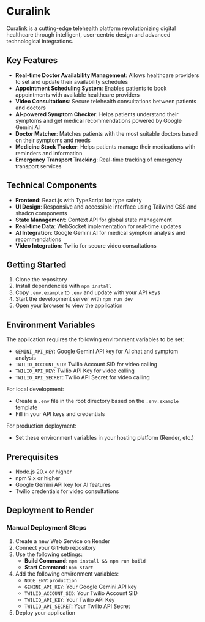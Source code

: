 # Curalink

Curalink is a cutting-edge telehealth platform revolutionizing digital healthcare through intelligent, user-centric design and advanced technological integrations.

## Key Features

- **Real-time Doctor Availability Management**: Allows healthcare providers to set and update their availability schedules
- **Appointment Scheduling System**: Enables patients to book appointments with available healthcare providers
- **Video Consultations**: Secure telehealth consultations between patients and doctors
- **AI-powered Symptom Checker**: Helps patients understand their symptoms and get medical recommendations powered by Google Gemini AI
- **Doctor Matcher**: Matches patients with the most suitable doctors based on their symptoms and needs
- **Medicine Stock Tracker**: Helps patients manage their medications with reminders and information
- **Emergency Transport Tracking**: Real-time tracking of emergency transport services

## Technical Components

- **Frontend**: React.js with TypeScript for type safety
- **UI Design**: Responsive and accessible interface using Tailwind CSS and shadcn components
- **State Management**: Context API for global state management
- **Real-time Data**: WebSocket implementation for real-time updates
- **AI Integration**: Google Gemini AI for medical symptom analysis and recommendations
- **Video Integration**: Twilio for secure video consultations

## Getting Started

1. Clone the repository
2. Install dependencies with `npm install`
3. Copy `.env.example` to `.env` and update with your API keys
4. Start the development server with `npm run dev`
5. Open your browser to view the application

## Environment Variables

The application requires the following environment variables to be set:

- `GEMINI_API_KEY`: Google Gemini API key for AI chat and symptom analysis
- `TWILIO_ACCOUNT_SID`: Twilio Account SID for video calling
- `TWILIO_API_KEY`: Twilio API Key for video calling
- `TWILIO_API_SECRET`: Twilio API Secret for video calling

For local development:
- Create a `.env` file in the root directory based on the `.env.example` template
- Fill in your API keys and credentials

For production deployment:
- Set these environment variables in your hosting platform (Render, etc.)

## Prerequisites

- Node.js 20.x or higher
- npm 9.x or higher
- Google Gemini API key for AI features
- Twilio credentials for video consultations

## Deployment to Render

### Manual Deployment Steps

1. Create a new Web Service on Render
2. Connect your GitHub repository
3. Use the following settings:
   - **Build Command**: `npm install && npm run build`
   - **Start Command**: `npm start`
4. Add the following environment variables:
   - `NODE_ENV`: `production`
   - `GEMINI_API_KEY`: Your Google Gemini API key
   - `TWILIO_ACCOUNT_SID`: Your Twilio Account SID
   - `TWILIO_API_KEY`: Your Twilio API Key
   - `TWILIO_API_SECRET`: Your Twilio API Secret
5. Deploy your application